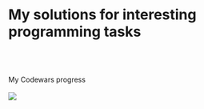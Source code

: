 # My solutions for interesting programming tasks
<br/><br/><br/>
My Codewars progress<br/><br/>
<img src="https://www.codewars.com/users/MaxRybetsky/badges/large">
